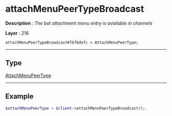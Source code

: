 # attachMenuPeerTypeBroadcast

**Description** : *The bot attachment menu entry is available in channels*

**Layer** : 216

```tl
attachMenuPeerTypeBroadcast#7bfbdefc = AttachMenuPeerType;
```

---

## Type

[AttachMenuPeerType](type/AttachMenuPeerType)

---

## Example

```php
$attachMenuPeerType = $client->attachMenuPeerTypeBroadcast();
```